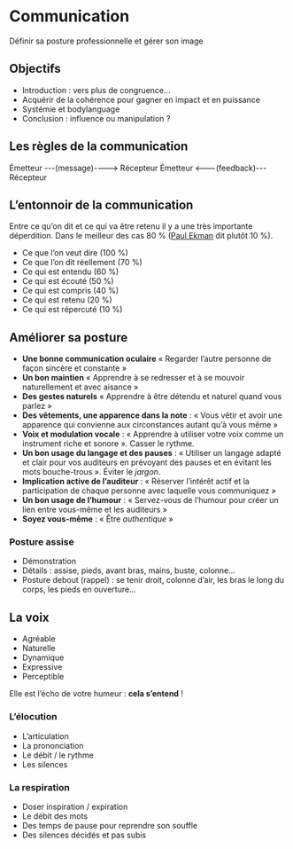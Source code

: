 # Communication

Définir sa posture professionnelle et gérer son image

## Objectifs 

- Introduction : vers plus de congruence...
- Acquérir de la cohérence pour gagner en impact et en puissance
- Systémie et bodylanguage
- Conclusion : influence ou manipulation ?

## Les règles de la communication

Émetteur ---(message)----> Récepteur
Émetteur <---(feedback)--- Récepteur

## L’entonnoir de la communication

Entre ce qu’on dit et ce qui va être retenu il y a une très importante déperdition. Dans le meilleur des cas 80 % ([Paul Ekman](http://fr.wikipedia.org/wiki/Paul_Ekman) dit plutôt 10 %).

- Ce que l’on veut dire (100 %)
- Ce que l’on dit réellement (70 %)
- Ce qui est entendu (60 %)
- Ce qui est écouté (50 %)
- Ce qui est compris (40 %)
- Ce qui est retenu (20 %)
- Ce qui est répercuté (10 %)

## Améliorer sa posture

- __Une bonne communication oculaire__ « Regarder l’autre personne de façon sincère et constante »
- __Un bon maintien__ « Apprendre à se redresser et à se mouvoir naturellement et avec aisance »
- __Des gestes naturels__ « Apprendre à être détendu et naturel quand vous parlez »
- __Des vêtements, une apparence dans la note__ : « Vous vêtir et avoir une apparence qui convienne aux circonstances autant qu’à vous même »
- __Voix et modulation vocale__ : « Apprendre à utiliser votre voix comme un instrument riche et sonore ». Casser le rythme.
- __Un bon usage du langage et des pauses__ : « Utiliser un langage adapté et clair pour vos auditeurs en prévoyant des pauses et en évitant les mots bouche-trous ». Éviter le _jargon_.
- __Implication active de l’auditeur__ : « Réserver  l’intérêt actif et la participation de chaque personne avec laquelle vous communiquez »
- __Un bon usage de l’humour__ : « Servez-vous de l’humour pour créer un lien entre vous-même et les auditeurs »
- __Soyez vous-même__ : « Être _authentique_ »

### Posture assise

- Démonstration
- Détails : assise, pieds, avant bras, mains, buste, colonne…
- Posture debout (rappel) : se tenir droit, colonne d’air, les bras le long du corps, les pieds en ouverture…

## La voix

- Agréable
- Naturelle
- Dynamique
- Expressive
- Perceptible

Elle est l’écho de votre humeur : __cela s’entend__ !

### L’élocution

- L’articulation
- La prononciation
- Le débit / le rythme
- Les silences

### La respiration

- Doser inspiration / expiration
- Le débit des mots
- Des temps de pause pour reprendre son souffle
- Des silences décidés et pas subis







